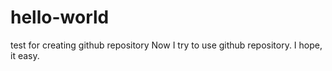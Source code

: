 # hello-world
test for creating github repository
Now I try to use github repository. I hope, it easy.

